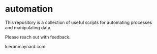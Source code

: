 # automation

This repository is a collection of useful scripts for automating processes and manipulating data.

Please reach out with feedback.

kieranmaynard.com
